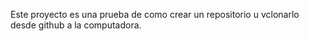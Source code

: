 Este proyecto es una prueba de como crear un repositorio u vclonarlo desde github a la computadora.
